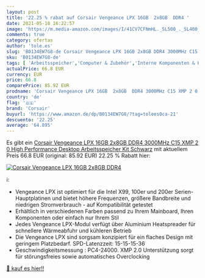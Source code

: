 ```yaml
---
layout: post
title: '22.25 % rabat auf Corsair Vengeance LPX 16GB  2x8GB  DDR4 '
date: 2021-05-18 16:22:57
image: 'https://m.media-amazon.com/images/I/41CV7CFNmHL._SL500_._SL400_.jpg'
comments: true
category: ofertas
author: 'tole.es'
slug: 'B0134EW7G8-de Corsair Vengeance LPX 16GB 2x8GB DDR4 3000MHz C15 XMP 2 0...'
sku: 'B0134EW7G8-de'
tags: [ 'Arbeitsspeicher','Computer & Zubehör','Interne Komponenten & Hardware','Komponenten & Ersatzteile','corsair', ]
actualPrice: 66.8 EUR
currency: EUR
price: 66.8
comparePrice: 85.92 EUR
prodname: 'Corsair Vengeance LPX 16GB  2x8GB  DDR4 3000MHz C15 XMP 2 0 High Performance Desktop Arbeitsspeicher Kit  Schwarz'
country: 'de'
flag: '🇩🇪'
brand: 'Corsair'
buyurl: 'https://www.amazon.de/dp/B0134EW7G8/?tag=tolees0ca-21'
descuento: '22.25'
average: '64.895'
---
```


Es gibt ein [Corsair Vengeance LPX 16GB  2x8GB  DDR4 3000MHz C15 XMP 2 0 High Performance Desktop Arbeitsspeicher Kit  Schwarz](https://www.amazon.de/dp/B0134EW7G8/?tag=tolees0ca-21) mit aktuellem Preis 66.8 EUR (original: 85.92 EUR) 22.25 % Rabatt hier:

[![Corsair Vengeance LPX 16GB  2x8GB  DDR4 ](https://m.media-amazon.com/images/I/41CV7CFNmHL._SL500_._SL400_.jpg)](https://www.amazon.de/dp/B0134EW7G8/?tag=tolees0ca-21)

ℹ️:

- Vengeance LPX ist optimiert für die Intel X99, 100er und 200er Serien-Hauptplatinen und bietet höhere Frequenzen, größere Bandbreite und niedrigen Stromverbrauch - auf Kompatibilität getestet
- Erhältlich in verschiedenen Farben passend zu Ihrem Mainboard, Ihren Komponenten oder einfach nur Ihrem Stil
- Jedes Vengeance LPX-Modul verfügt über Aluminium Heatspreader für schnellere Wärmeabfuhr und kühleren Betrieb
- Die Vengeance LPX sind sorgsam konzipiert für ein flaches Design mit geringem Platzbedarf. SPD-Latenzzeit: 15-15-15-36
- Geschwindigkeitsmessung : PC4-24000. XMP 2.0 Unterstützung sorgt für störungsfreies sowie automatisches Overclocking

[🛒 kauf es hier!!](https://www.amazon.de/dp/B0134EW7G8/?tag=tolees0ca-21)
